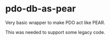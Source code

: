 # pdo-db-as-pear

Very basic wrapper to make PDO act like PEAR.

This was needed to support some legacy code.